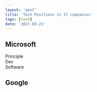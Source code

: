 ```yaml
---
layout: 'post'
title: 'Tech Positions in IT companies'
tags: [tech]
date: '2017-03-21'
---
```


## Microsoft

Principle  
Dev  
Software

## Google
